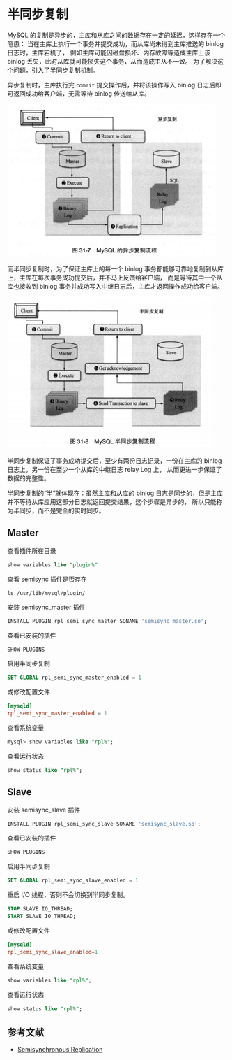 # 半同步复制

MySQL 的复制是异步的，主库和从库之间的数据存在一定的延迟，这样存在一个隐患：
当在主库上执行一个事务并提交成功，而从库尚未得到主库推送的 binlog 日志时，主库宕机了，
例如主库可能因磁盘损坏、内存故障等造成主库上该 binlog 丢失，此时从库就可能损失这个事务，从而造成主从不一致。
为了解决这个问题，引入了半同步复制机制。

异步复制时，主库执行完 `commit` 提交操作后，并将该操作写入 binlog 日志后即可返回成功给客户端，无需等待 binlog 传送给从库。

![Alt text](img/repl_async_process.jpg)

而半同步复制时，为了保证主库上的每一个 binlog 事务都能够可靠地复制到从库上，主库在每次事务成功提交后，并不马上反馈给客户端，
而是等待其中一个从库也接收到 binlog 事务并成功写入中继日志后，主库才返回操作成功给客户端。

![Alt text](img/repl_semi_sync_process.jpg)

半同步复制保证了事务成功提交后，至少有两份日志记录，一份在主库的 binlog 日志上，另一份在至少一个从库的中继日志 relay Log 上，
从而更进一步保证了数据的完整性。

半同步复制的“半”就体现在：虽然主库和从库的 binlog 日志是同步的，但是主库并不等待从库应用这部分日志就返回提交结果，这个步骤是异步的，
所以只能称为半同步，而不是完全的实时同步。

## Master

查看插件所在目录

```sql
show variables like "plugin%"
```

查看 semisync 插件是否存在

```
ls /usr/lib/mysql/plugin/
```

安装 semisync_master 插件

```sql
INSTALL PLUGIN rpl_semi_sync_master SONAME 'semisync_master.so';
```

查看已安装的插件

```sql
SHOW PLUGINS
```

启用半同步复制

```sql
SET GLOBAL rpl_semi_sync_master_enabled = 1
```

或修改配置文件

```cnf
[mysqld]
rpl_semi_sync_master_enabled = 1
```

查看系统变量

```sql
mysql> show variables like "rpl%";
```

查看运行状态

```sql
show status like "rpl%";
```

## Slave

安装 semisync_slave 插件

```sql
INSTALL PLUGIN rpl_semi_sync_slave SONAME 'semisync_slave.so';
```

查看已安装的插件

```sql
SHOW PLUGINS
```

启用半同步复制

```sql
SET GLOBAL rpl_semi_sync_slave_enabled = 1
```

重启 I/O 线程，否则不会切换到半同步复制。

```sql
STOP SLAVE IO_THREAD;
START SLAVE IO_THREAD;
```

或修改配置文件

```cnf
[mysqld]
rpl_semi_sync_slave_enabled=1
```

查看系统变量

```sql
show variables like "rpl%";
```

查看运行状态

```sql
show status like "rpl%";
```

## 参考文献

- [Semisynchronous Replication](https://dev.mysql.com/doc/refman/5.7/en/replication-semisync.html)
